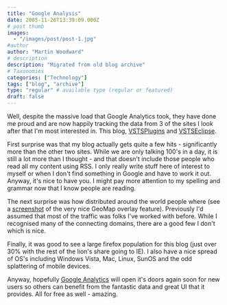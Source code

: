 ```yaml
---
title: "Google Analysis"
date: 2005-11-26T13:39:09.000Z
# post thumb
images:
  - "/images/post/post-1.jpg"
#author
author: "Martin Woodward"
# description
description: "Migrated from old blog archive"
# Taxonomies
categories: ["Technology"]
tags: ["blog", "archive"]
type: "regular" # available type (regular or featured)
draft: false
---
```


[](/images/blog/geomap.html)Well, despite the massive load that Google Analytics took, they have done me proud and are now happily tracking the data from 3 of the sites I look after that I'm most interested in.  This blog, [VSTSPlugins](http://vstsplugins.sourceforge.net) and [VSTSEclipse](http://www.vstseclipse.org).

First surprise was that my blog actually gets quite a few hits - significantly more than the other two sites.  While we are only talking 100's in a day, it is still a lot more than I thought - and that doesn't include those people who read all my content using RSS.  I only really write stuff here of interest to myself or when I don't find something in Google and have to work it out.  Anyway, it's nice to have you.  I might pay more attention to my spelling and grammar now that I know people are reading.  

The next surprise was how distributed around the world people where (see a [screenshot](/images/blog/geomap.html) of the very nice GeoMap overlay feature).  Previously I'd assumed that most of the traffic was folks I've worked with before.  While I recognised many of the connecting domains, there are a good few I don't which is nice.

Finally, it was good to see a large firefox population for this blog (just over 30% with the rest of the lion's share going to IE).  I also have a nice spread of OS's including Windows Vista, Mac, Linux, SunOS and the odd splattering of mobile devices.

Anyway, hopefully [Google Analytics](http://www.google.com/analytics) will open it's doors again soon for new users so others can benefit from the fantastic data and great UI that it provides.  All for free as well - amazing.